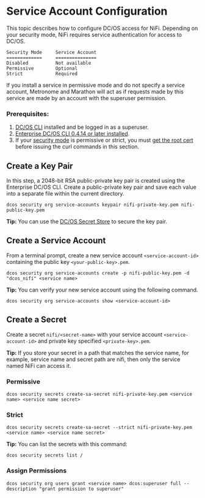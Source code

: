 
# Service Account Configuration
This topic describes how to configure DC/OS access for NiFi. Depending on your security mode, NiFi requires service authentication for access to DC/OS.

    Security Mode     Service Account
    =============     ===============
    Disabled          Not available
    Permissive        Optional
    Strict 	          Required

If you install a service in permissive mode and do not specify a service account, Metronome and Marathon will act as if requests made by this service are made by an account with the superuser permission.

### Prerequisites:

 1. [DC/OS CLI](https://docs.mesosphere.com/1.10/cli/install/) installed and be logged in as a superuser.
 2. [Enterprise DC/OS CLI 0.4.14 or later installed](https://docs.mesosphere.com/1.10/cli/enterprise-cli/#ent-cli-install).
 3. If your [security mode](https://docs.mesosphere.com/1.10/security/ent/) is permissive or strict, you must [get the root cert](https://docs.mesosphere.com/1.10/security/ent/tls-ssl/get-cert/) before issuing the curl commands in this section.

## Create a Key Pair

In this step, a 2048-bit RSA public-private key pair is created using the Enterprise DC/OS CLI.
Create a public-private key pair and save each value into a separate file within the current directory.

   ```shell
   dcos security org service-accounts keypair nifi-private-key.pem nifi-public-key.pem
   ```  
**Tip:** You can use the [DC/OS Secret Store](https://docs.mesosphere.com/1.10/security/ent/secrets/) to secure the key pair.

## Create a Service Account

From a terminal prompt, create a new service account `<service-account-id>` containing the public key `<your-public-key>.pem`.

   ```shell
   dcos security org service-accounts create -p nifi-public-key.pem -d "dcos_nifi" <service name>
   ``` 
**Tip:** You can verify your new service account using the following command.

   ```shell
   dcos security org service-accounts show <service-account-id>
   ``` 
## Create a Secret

Create a secret `nifi/<secret-name>` with your service account `<service-account-id>` and private key specified `<private-key>.pem`.

**Tip:** If you store your secret in a path that matches the service name, for example, service name and secret path are nifi, then only the service named NiFi can access it.

### Permissive     

   ```shell
   dcos security secrets create-sa-secret nifi-private-key.pem <service name> <service name secret>
   ``` 
   
### Strict     

   ```shell
   dcos security secrets create-sa-secret --strict nifi-private-key.pem <service name> <service name secret>
   ```    
**Tip:** You can list the secrets with this command:   
   ```shell
   dcos security secrets list /
   ```    

### Assign Permissions

   ```shell
   dcos security org users grant <service name> dcos:superuser full --description "grant permission to superuser" 
   ```    

